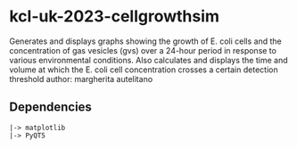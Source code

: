 # kcl-uk-2023-cellgrowthsim

Generates and displays graphs showing the growth of E. coli cells and the concentration of gas vesicles (gvs) over a 24-hour period in response to various environmental conditions. Also calculates and displays the time and volume at which the E. coli cell concentration crosses a certain detection threshold
author: margherita autelitano

## Dependencies
	|-> matplotlib
	|-> PyQT5
  
